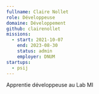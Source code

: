 ```yaml
---
fullname: Claire Nollet
role: Développeuse
domaine: Développement
github: clairenollet
missions:
  - start: 2021-10-07
    end: 2023-08-30
    status: admin
    employer: DNUM
startups:
  - psij
---
```


Apprentie développeuse au Lab MI
